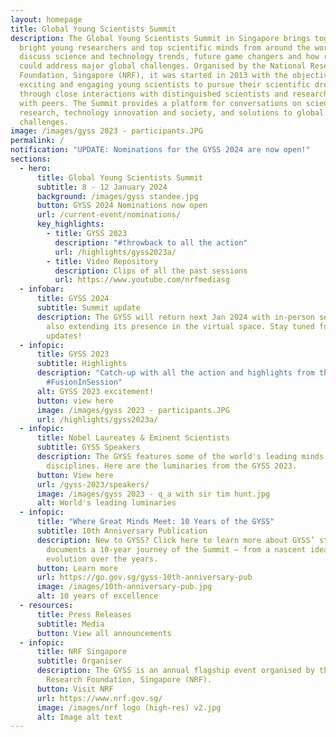 ```yaml
---
layout: homepage
title: Global Young Scientists Summit
description: The Global Young Scientists Summit in Singapore brings together
  bright young researchers and top scientific minds from around the world to
  discuss science and technology trends, future game changers and how research
  could address major global challenges. Organised by the National Research
  Foundation, Singapore (NRF), it was started in 2013 with the objective of
  exciting and engaging young scientists to pursue their scientific dreams
  through close interactions with distinguished scientists and researchers, and
  with peers. The Summit provides a platform for conversations on science and
  research, technology innovation and society, and solutions to global
  challenges.
image: /images/gyss 2023 - participants.JPG
permalink: /
notification: "UPDATE: Nominations for the GYSS 2024 are now open!"
sections:
  - hero:
      title: Global Young Scientists Summit
      subtitle: 8 - 12 January 2024
      background: /images/gyss standee.jpg
      button: GYSS 2024 Nominations now open
      url: /current-event/nominations/
      key_highlights:
        - title: GYSS 2023
          description: "#throwback to all the action"
          url: /highlights/gyss2023a/
        - title: Video Repository
          description: Clips of all the past sessions
          url: https://www.youtube.com/nrfmediasg
  - infobar:
      title: GYSS 2024
      subtitle: Summit update
      description: The GYSS will return next Jan 2024 with in-person sessions while
        also extending its presence in the virtual space. Stay tuned for more
        updates!
  - infopic:
      title: GYSS 2023
      subtitle: Highlights
      description: "Catch-up with all the action and highlights from the GYSS2023!
        #FusionInSession"
      alt: GYSS 2023 excitement!
      button: view here
      image: /images/gyss 2023 - participants.JPG
      url: /highlights/gyss2023a/
  - infopic:
      title: Nobel Laureates & Eminent Scientists
      subtitle: GYSS Speakers
      description: The GYSS features some of the world's leading minds across various
        disciplines. Here are the luminaries from the GYSS 2023.
      button: View here
      url: /gyss-2023/speakers/
      image: /images/gyss 2023 - q_a with sir tim hunt.jpg
      alt: World's leading luminaries
  - infopic:
      title: "Where Great Minds Meet: 10 Years of the GYSS"
      subtitle: 10th Anniversary Publication
      description: New to GYSS? Click here to learn more about GYSS’ story. It
        documents a 10-year journey of the Summit — from a nascent idea to its
        evolution over the years.
      button: Learn more
      url: https://go.gov.sg/gyss-10th-anniversary-pub
      image: /images/10th-anniversary-pub.jpg
      alt: 10 years of excellence
  - resources:
      title: Press Releases
      subtitle: Media
      button: View all announcements
  - infopic:
      title: NRF Singapore
      subtitle: Organiser
      description: The GYSS is an annual flagship event organised by the National
        Research Foundation, Singapore (NRF).
      button: Visit NRF
      url: https://www.nrf.gov.sg/
      image: /images/nrf logo (high-res) v2.jpg
      alt: Image alt text
---
```

